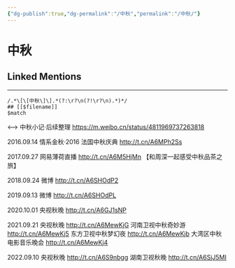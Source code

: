 ```yaml
---
{"dg-publish":true,"dg-permalink":"/中秋","permalink":"/中秋/"}
---
```



# 中秋

## Linked Mentions

---
```expander
/.*\[\[中秋\]\].*(?:\r?\n(?!\r?\n).*)*/
## [[$filename]]
$match
```
<-->
中秋小记·后续整理
https://m.weibo.cn/status/4811969737263818

2016.09.14 情系金秋·2016 法国中秋庆典 http://t.cn/A6MPh2Ss

2017.09.27 网易薄荷直播 http://t.cn/A6M5HjMn
【和周深一起感受中秋品茶之旅】

2018.09.24 微博 http://t.cn/A6SHOdP2

2019.09.13 微博 http://t.cn/A6SHOdPL

2020.10.01 央视秋晚 http://t.cn/A6GJ1sNP

2021.09.21
央视秋晚 http://t.cn/A6MewKjG
河南卫视中秋奇妙游 http://t.cn/A6MewKj5
东方卫视中秋梦幻夜 http://t.cn/A6MewKjb
大湾区中秋电影音乐晚会 http://t.cn/A6MewKj4

2022.09.10
央视秋晚 http://t.cn/A6S9nbgg
湖南卫视秋晚 http://t.cn/A6SjJ5MI

